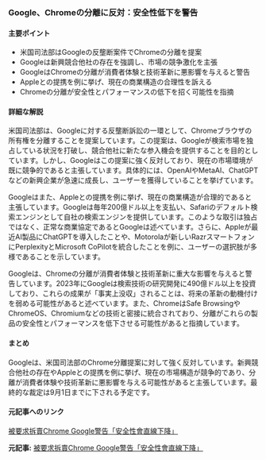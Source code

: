 ### Google、Chromeの分離に反対：安全性低下を警告

#### 主要ポイント
- 米国司法部はGoogleの反壟断案件でChromeの分離を提案
- Googleは新興競合他社の存在を強調し、市場の競争激化を主張
- GoogleはChromeの分離が消費者体験と技術革新に悪影響を与えると警告
- Appleとの提携を例に挙げ、現在の商業構造の合理性を訴える
- Chromeの分離が安全性とパフォーマンスの低下を招く可能性を指摘

#### 詳細な解説

米国司法部は、Googleに対する反壟断訴訟の一環として、Chromeブラウザの所有権を分離することを提案しています。この提案は、Googleが検索市場を独占している状況を打破し、競合他社に新たな参入機会を提供することを目的としています。しかし、Googleはこの提案に強く反対しており、現在の市場環境が既に競争的であると主張しています。具体的には、OpenAIやMetaAI、ChatGPTなどの新興企業が急速に成長し、ユーザーを獲得していることを挙げています。

Googleはまた、Appleとの提携を例に挙げ、現在の商業構造が合理的であると主張しています。Googleは毎年200億ドル以上を支払い、Safariのデフォルト検索エンジンとして自社の検索エンジンを提供しています。このような取引は独占ではなく、正常な商業協定であるとGoogleは述べています。さらに、Appleが最近AI製品にChatGPTを導入したことや、Motorolaが新しいRazrスマートフォンにPerplexityとMicrosoft CoPilotを統合したことを例に、ユーザーの選択肢が多様であることを示しています。

Googleは、Chromeの分離が消費者体験と技術革新に重大な影響を与えると警告しています。2023年にGoogleは検索技術の研究開発に490億ドル以上を投資しており、これらの成果が「事実上没収」されることは、将来の革新の動機付けを弱める可能性があると述べています。また、ChromeはSafe BrowsingやChromeOS、Chromiumなどの技術と密接に統合されており、分離がこれらの製品の安全性とパフォーマンスを低下させる可能性があると指摘しています。

#### まとめ

Googleは、米国司法部のChrome分離提案に対して強く反対しています。新興競合他社の存在やAppleとの提携を例に挙げ、現在の市場構造が競争的であり、分離が消費者体験や技術革新に悪影響を与える可能性があると主張しています。最終的な裁定は9月1日までに下される予定です。

#### 元記事へのリンク
[被要求拆賣Chrome Google警告「安全性會直線下降」](リンク先のURL)

**元記事:** [被要求拆賣Chrome Google警告「安全性會直線下降」](https://tw.stock.yahoo.com/news/被要求拆賣chrome-google警告-安全性會直線下降-013320490.html)